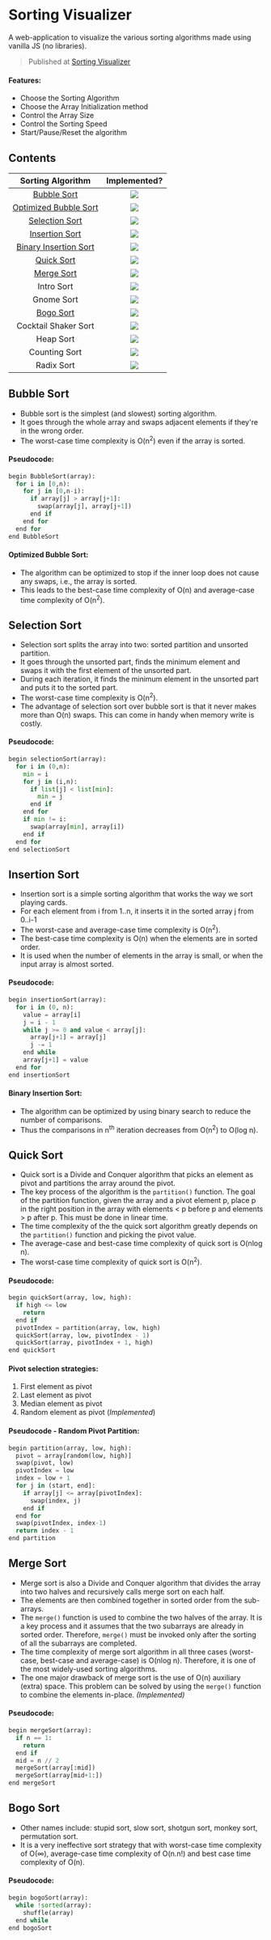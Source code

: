 # Sorting Visualizer
A web-application to visualize the various sorting algorithms made using vanilla JS (no libraries).
> Published at [Sorting Visualizer](https://shreeviknesh.github.io/SortingVisualizer/)
#### Features:
- Choose the Sorting Algorithm
- Choose the Array Initialization method
- Control the Array Size
- Control the Sorting Speed
- Start/Pause/Reset the algorithm

Contents
----
|Sorting Algorithm|Implemented?|
|:-:|:-:|
|[Bubble Sort](#bubble-sort)|<img src="https://img.shields.io/badge/-Yes-2ECC40">|
|[Optimized Bubble Sort](#optimized-bubble-sort)|<img src="https://img.shields.io/badge/-Yes-2ECC40">|
|[Selection Sort](#selection-sort)|<img src="https://img.shields.io/badge/-Yes-2ECC40">|
|[Insertion Sort](#insertion-sort)|<img src="https://img.shields.io/badge/-Yes-2ECC40">|
|[Binary Insertion Sort](#binary-insertion-sort)|<img src="https://img.shields.io/badge/-No-FF4136">|
|[Quick Sort](#quick-sort)|<img src="https://img.shields.io/badge/-Yes-2ECC40">|
|[Merge Sort](#merge-sort)|<img src="https://img.shields.io/badge/-Yes-2ECC40">|
|Intro Sort|<img src="https://img.shields.io/badge/-No-FF4136">|
|Gnome Sort|<img src="https://img.shields.io/badge/-No-FF4136">|
|[Bogo Sort](#bogo-sort)|<img src="https://img.shields.io/badge/-Yes-2ECC40">|
|Cocktail Shaker Sort|<img src="https://img.shields.io/badge/-No-FF4136">|
|Heap Sort|<img src="https://img.shields.io/badge/-No-FF4136">|
|Counting Sort|<img src="https://img.shields.io/badge/-No-FF4136">|
|Radix Sort|<img src="https://img.shields.io/badge/-No-FF4136">|

Bubble Sort
----
- Bubble sort is the simplest (and slowest) sorting algorithm.
- It goes through the whole array and swaps adjacent elements if they're in the wrong order. 
- The worst-case time complexity is O(n<sup>2</sup>) even if the array is sorted.
#### Pseudocode:
```python
begin BubbleSort(array):
  for i in [0,n):
    for j in [0,n-i):
      if array[j] > array[j+1]:
        swap(array[j], array[j+1])
      end if
    end for
  end for
end BubbleSort
```
#### Optimized Bubble Sort:
- The algorithm can be optimized to stop if the inner loop does not cause any swaps, i.e., the array is sorted.
- This leads to the best-case time complexity of O(n) and average-case time complexity of O(n<sup>2</sup>).
<!--
#### Pseudocode:
```python
begin BubbleSort(array):
  for i in [0,n):
    swapped = False
    for j in [0,n-i):
      if array[j] > array[j+1]:
        swap(array[j], array[j+1])
        swapped = True
      end if
    end for
    if swapped = False:
      break
    endif
  end for
end BubbleSort
```
-->


Selection Sort
----
- Selection sort splits the array into two: sorted partition and unsorted partition.
- It goes through the unsorted part, finds the minimum element and swaps it with the first element of the unsorted part.
- During each iteration, it finds the minimum element in the unsorted part and puts it to the sorted part.
- The worst-case time complexity is O(n<sup>2</sup>).
- The advantage of selection sort over bubble sort is that it never makes more than O(n) swaps. This can come in handy when memory write is costly.
#### Pseudocode:
```python
begin selectionSort(array):
  for i in (0,n):
    min = i
    for j in (i,n):
      if list[j] < list[min]:
        min = j
      end if
    end for
    if min != i:
      swap(array[min], array[i])
    end if
  end for
end selectionSort
```


Insertion Sort
----
- Insertion sort is a simple sorting algorithm that works the way we sort playing cards.
- For each element from i from 1..n, it inserts it in the sorted array j from 0..i-1
- The worst-case and average-case time complexity is O(n<sup>2</sup>).
- The best-case time complexity is O(n) when the elements are in sorted order.
- It is used when the number of elements in the array is small, or when the input array is almost sorted.
#### Pseudocode:
```python
begin insertionSort(array):
  for i in (0, n): 
    value = array[i]
    j = i - 1
    while j >= 0 and value < array[j]:
      array[j+1] = array[j] 
      j -= 1
    end while
    array[j+1] = value
  end for
end insertionSort
```
#### Binary Insertion Sort:
- The algorithm can be optimized by using binary search to reduce the number of comparisons.
- Thus the comparisons in n<sup>th</sup> iteration decreases from O(n<sup>2</sup>) to O(log n).


Quick Sort
----
- Quick sort is a Divide and Conquer algorithm that picks an element as pivot and partitions the array around the pivot.
- The key process of the algorithm is the `partition()` function. The goal of the partition function, given the array and a pivot element p, place p in the right position in the array with elements < p before p and elements > p after p. This must be done in linear time.
- The time complexity of the the quick sort algorithm greatly depends on the `partition()` function and picking the pivot value.
- The average-case and best-case time complexity of quick sort is O(nlog n).
- The worst-case time complexity of quick sort is O(n<sup>2</sup>).
#### Pseudocode:
```python
begin quickSort(array, low, high):
  if high <= low
    return
  end if
  pivotIndex = partition(array, low, high)
  quickSort(array, low, pivotIndex - 1)
  quickSort(array, pivotIndex + 1, high)   
end quickSort
```
#### Pivot selection strategies:
1. First element as pivot
2. Last element as pivot
3. Median element as pivot
4. Random element as pivot (*Implemented*)
#### Pseudocode - Random Pivot Partition:
```python
begin partition(array, low, high):
  pivot = array[random(low, high)]
  swap(pivot, low)
  pivotIndex = low
  index = low + 1
  for j in (start, end]:
    if array[j] <= array[pivotIndex]:
      swap(index, j)
    end if
  end for
  swap(pivotIndex, index-1)
  return index - 1
end partition
```

Merge Sort
---- 
- Merge sort is also a Divide and Conquer algorithm that divides the array into two halves and recursively calls merge sort on each half.
- The elements are then combined together in sorted order from the sub-arrays.
- The `merge()` function is used to combine the two halves of the array. It is a key process and it assumes that the two subarrays are already in sorted order. Therefore, `merge()` must be invoked only after the sorting of all the subarrays are completed.
- The time complexity of merge sort algorithm in all three cases (worst-case, best-case and average-case) is O(nlog n). Therefore, it is one of the most widely-used sorting algorithms.
- The one major drawback of merge sort is the use of O(n) auxiliary (extra) space. This problem can be solved by using the `merge()` function to combine the elements in-place. *(Implemented)*
#### Pseudocode:
```python
begin mergeSort(array):
  if n == 1:
    return
  end if
  mid = n // 2
  mergeSort(array[:mid])
  mergeSort(array[mid+1:])   
end mergeSort
```

Bogo Sort
----
- Other names include: stupid sort, slow sort, shotgun sort, monkey sort, permutation sort.
- It is a very ineffective sort strategy that with worst-case time complexity of O(∞), average-case time complexity of O(n.n!) and best case time complexity of O(n).
#### Pseudocode:
```python
begin bogoSort(array):
  while !sorted(array):
    shuffle(array)
  end while
end bogoSort
```
